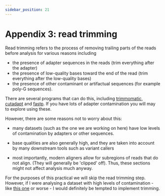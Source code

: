 ```yaml
---
sidebar_position: 21
---
```


# Appendix 3: read trimming

Read trimming refers to the process of removing trailing parts of the reads before analysis for various reasons including

- the presence of adapter sequences in the reads (trim everything after the adapter)
- the presence of low-quality bases toward the end of the read (trim everything after the low-quality bases)
- the presence of other contaminant or artifactual sequences (for example poly-G sequences).

There are several programs that can do this, including
[trimmomatic](http://www.usadellab.org/cms/?page=trimmomatic),
[cutadapt](https://cutadapt.readthedocs.io/en/stable/) and
[fastp](https://github.com/OpenGene/fastp). If you have lots of adapter contamination you will may
to explore using these.

However, there are some reasons not to worry about this:

- many datasets (such as the one we are working on here) have low levels of contamination by
  adapters or other sequences.
  
- base qualities are also generally high, and they are taken into account by many downstream tools
  such as variant callers

- most importantly, modern aligners allow for subregions of reads that do not align. (They will
  generally be 'clipped' off). Thus, these sections might not affect analysis much anyway.
  
For the purposes of this practical we will skip the read trimming step. However, if I were
analysing a dataset with high levels of contamination - like [this
one](https://www.well.ox.ac.uk/~gav/projects/oxford_statgen_summer_school/sequence_data_analysis/fastqc_examples/human/HV31-illumina_novaseq_2_fastqc.html) or worse - I would definitely be tempted to implement trimming.

